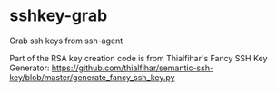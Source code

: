 sshkey-grab
===========

Grab ssh keys from ssh-agent

Part of the RSA key creation code is from Thialfihar's Fancy SSH Key Generator: https://github.com/thialfihar/semantic-ssh-key/blob/master/generate_fancy_ssh_key.py
